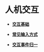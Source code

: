 # 人机交互



- **[交互基础](interaction-basics.md)**

- **[常见输入方式](common-input-modes.md)**

- **[交互事件归一](design-interaction-event-normalization.md)**